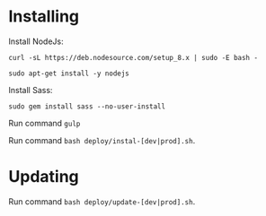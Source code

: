 # Installing

Install NodeJs:

`curl -sL https://deb.nodesource.com/setup_8.x | sudo -E bash -`

`sudo apt-get install -y nodejs`

Install Sass:

`sudo gem install sass --no-user-install`

Run command `gulp`

Run command `bash deploy/instal-[dev|prod].sh`.

# Updating
Run command `bash deploy/update-[dev|prod].sh`.